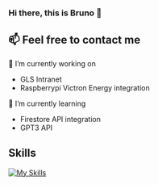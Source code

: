 ### Hi there, this is Bruno 👋

<!--
**brunoakun/brunoakun** is a ✨ _special_ ✨ repository because its `README.md` (this file) appears on your GitHub profile.

Here are some ideas to get you started:

- 🔭 I’m currently working on ...
- 🌱 I’m currently learning ...
- 👯 I’m looking to collaborate on ...
- 🤔 I’m looking for help with ...
- 💬 Ask me about ...
- 📫 How to reach me: ...
- 😄 Pronouns: ...
- ⚡ Fun fact: ...
-->
## 📫 Feel free to contact me

 🔭 I’m currently working on 
- GLS Intranet
- Raspberrypi Victron Energy integration

 🌱 I’m currently learning 
- Firestore API integration
- GPT3 API

## Skills
[![My Skills](https://skillicons.dev/icons?i=angular,php,js,html,css,git,mysql,raspberrypi)](https://skillicons.dev)
